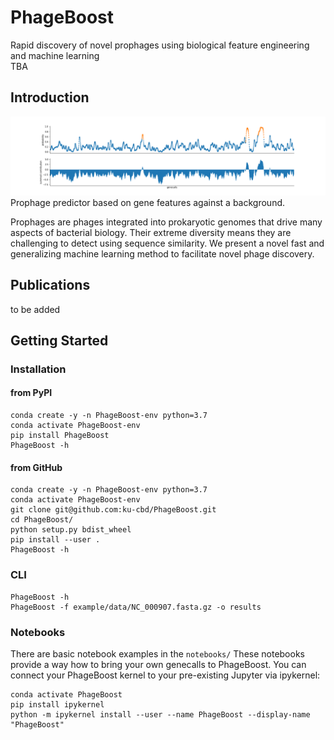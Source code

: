 # PhageBoost
Rapid discovery of novel prophages using biological feature engineering and machine learning  
TBA  

## Introduction 
![Predictions](fig1a.png)
Prophage predictor based on gene features against a background. 

Prophages are phages integrated into prokaryotic genomes that drive many aspects of bacterial biology.  Their extreme diversity means they are challenging to detect using sequence similarity. We present a novel fast and generalizing machine learning method to facilitate novel phage discovery.

## Publications

to be added  


## Getting Started
### Installation
#### from PyPI
```
conda create -y -n PhageBoost-env python=3.7 
conda activate PhageBoost-env
pip install PhageBoost 
PhageBoost -h
```

#### from GitHub

```
conda create -y -n PhageBoost-env python=3.7 
conda activate PhageBoost-env 
git clone git@github.com:ku-cbd/PhageBoost.git 
cd PhageBoost/ 
python setup.py bdist_wheel 
pip install --user . 
PhageBoost -h
```

### CLI 
```
PhageBoost -h
PhageBoost -f example/data/NC_000907.fasta.gz -o results
```
### Notebooks
There are basic notebook examples in the ```notebooks/```
These notebooks provide a way how to bring your own genecalls to PhageBoost.
You can connect your PhageBoost kernel to your pre-existing Jupyter via ipykernel:

```
conda activate PhageBoost
pip install ipykernel
python -m ipykernel install --user --name PhageBoost --display-name "PhageBoost" 
```
